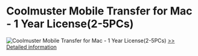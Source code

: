 # Coolmuster Mobile Transfer for Mac - 1 Year License(2-5PCs)
![Coolmuster Mobile Transfer for Mac - 1 Year License(2-5PCs)](https://mycommerce.akamaized.net/api/pimages/P300924906/BIG/300924906.PNG)
[>> Detailed information](https://secure.shareit.com/shareit/product.html?productid=300924906&affiliateid=200057808)